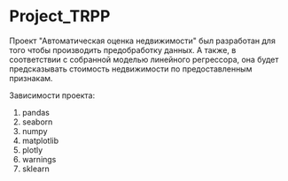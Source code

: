 # Project_TRPP
Проект "Автоматическая оценка недвижимости" был разработан для того чтобы производить предобработку данных. А также, в соответствии с собранной моделью линейного регрессора, она будет предсказывать стоимость недвижимости по предоставленным признакам.

Зависимости проекта: 
  1. pandas
  2. seaborn
  3. numpy
  4. matplotlib
  5. plotly
  6. warnings
  7. sklearn
